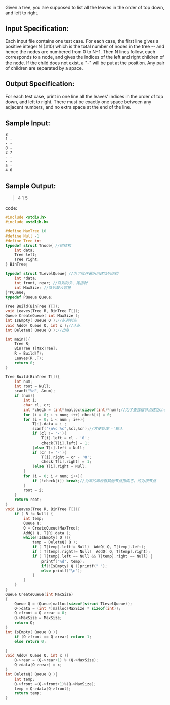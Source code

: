 Given a tree, you are supposed to list all the leaves in the order of top down, and left to right.

## Input Specification:
Each input file contains one test case. For each case, the first line gives a positive integer N (≤10) which is the total number of nodes in the tree -- and hence the nodes are numbered from 0 to N−1. Then N lines follow, each corresponds to a node, and gives the indices of the left and right children of the node. 
If the child does not exist, a "-" will be put at the position. Any pair of children are separated by a space.
## Output Specification:
For each test case, print in one line all the leaves' indices in the order of top down, and left to right.
There must be exactly one space between any adjacent numbers, and no extra space at the end of the line.

## Sample Input:
```
8
1 -
- -
0 -
2 7
- -
- -
5 -
4 6
```
## Sample Output:
>4 1 5

code:
```c
#include <stdio.h>
#include <stdlib.h>

#define MaxTree 10
#define Null -1
#define Tree int
typedef struct Tnode{ //树结构 
	int data;
	Tree left;
	Tree right; 
} BinTree;

typedef struct TLevelQueue{ //为了层序遍历创建队列结构 
	int *data;
	int front, rear; //队列的头、尾指针 
	int MaxSize; //队列最大容量
}*PQueue;
typedef PQueue Queue;

Tree Build(BinTree T[]);
void Leaves(Tree R, BinTree T[]);
Queue CreateQueue( int MaxSize );
int IsEmpty( Queue Q );//队列判空 
void AddQ( Queue Q, int x );//入队 
int DeleteQ( Queue Q );//出队 

int main(){
	Tree R; 
	BinTree T[MaxTree];
	R = Build(T);	
	Leaves(R ,T);
	return 0;
}

Tree Build(BinTree T[]){
	int num;
	int root = Null;
	scanf("%d", &num);
	if (num){
		int i;
		char cl, cr;
		int *check = (int*)malloc(sizeof(int)*num);//为了查找根节点建立check数组
		for (i = 0; i < num; i++) check[i] = 0;
		for (i = 0; i < num ; i++){
			T[i].data = i ; 
			scanf("\n%c %c",&cl,&cr);//方便处理'-'输入 
			if (cl != '-'){
				T[i].left = cl - '0';
				check[T[i].left] = 1;
			}else T[i].left = Null;
			if (cr != '-'){
				T[i].right = cr - '0';
				check[T[i].right] = 1;
			}else T[i].right = Null;
		}
		for (i = 0; i < num; i++){
			if (!check[i]) break;//为零的即没有其他节点指向它，故为根节点
		}
		root = i;
	}
	return root;
}
void Leaves(Tree R, BinTree T[]){
    if ( R != Null) {
    	int temp;
    	Queue Q; 
    	Q = CreateQueue(MaxTree);
    	AddQ( Q, T[R].data );
    	while(!IsEmpty( Q )){
    		temp = DeleteQ( Q );
    		if ( T[temp].left!= Null)  AddQ( Q, T[temp].left); 
			if ( T[temp].right!= Null)  AddQ( Q, T[temp].right);
			if ( T[temp].left == Null && T[temp].right == Null) {
				printf("%d", temp);
				if(!IsEmpty( Q ))printf(" ");
				else printf("\n");
			}
		}
	}
}
Queue CreateQueue(int MaxSize)
{
    Queue Q = (Queue)malloc(sizeof(struct TLevelQueue));
    Q->data = (int *)malloc(MaxSize * sizeof(int));
    Q->front = Q->rear = 0;
    Q->MaxSize = MaxSize;
    return Q;
}
int IsEmpty( Queue Q ){
	if (Q->front == Q->rear) return 1;
	else return 0;

}
void AddQ( Queue Q, int x ){
	Q->rear = (Q->rear+1) % (Q->MaxSize);
    Q->data[Q->rear] = x;
}
int DeleteQ( Queue Q ){
	int temp;
	Q->front =(Q->front+1)%(Q->MaxSize);
    temp = Q->data[Q->front]; 
    return temp;
}
```

